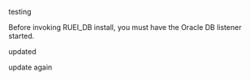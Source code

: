 testing

Before invoking RUEI_DB install, you must have the Oracle DB listener started.

updated

update again
